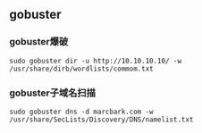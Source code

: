 ## gobuster
### gobuster爆破
    sudo gobuster dir -u http://10.10.10.10/ -w /usr/share/dirb/wordlists/commom.txt
### gobuster子域名扫描
    sudo gobuster dns -d marcbark.com -w /usr/share/SecLists/Discovery/DNS/namelist.txt